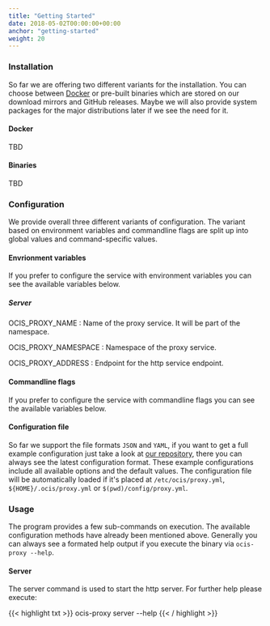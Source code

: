 ```yaml
---
title: "Getting Started"
date: 2018-05-02T00:00:00+00:00
anchor: "getting-started"
weight: 20
---
```


### Installation

So far we are offering two different variants for the installation. You can choose between [Docker](https://www.docker.com/) or pre-built binaries which are stored on our download mirrors and GitHub releases. Maybe we will also provide system packages for the major distributions later if we see the need for it.

#### Docker

TBD

#### Binaries

TBD

### Configuration

We provide overall three different variants of configuration. The variant based on environment variables and commandline flags are split up into global values and command-specific values.

#### Envrionment variables

If you prefer to configure the service with environment variables you can see the available variables below.

##### Server

OCIS_PROXY_NAME
: Name of the proxy service. It will be part of the namespace.

OCIS_PROXY_NAMESPACE
: Namespace of the proxy service.

OCIS_PROXY_ADDRESS
: Endpoint for the http service endpoint.

#### Commandline flags

If you prefer to configure the service with commandline flags you can see the available variables below.

#### Configuration file

So far we support the file formats `JSON` and `YAML`, if you want to get a full example configuration just take a look at [our repository](https://github.com/owncloud/ocis-proxy/tree/master/pkg/config), there you can always see the latest configuration format. These example configurations include all available options and the default values. The configuration file will be automatically loaded if it's placed at `/etc/ocis/proxy.yml`, `${HOME}/.ocis/proxy.yml` or `$(pwd)/config/proxy.yml`.

### Usage

The program provides a few sub-commands on execution. The available configuration methods have already been mentioned above. Generally you can always see a formated help output if you execute the binary via `ocis-proxy --help`.

#### Server

The server command is used to start the http server. For further help please execute:

{{< highlight txt >}}
ocis-proxy server --help
{{< / highlight >}}
